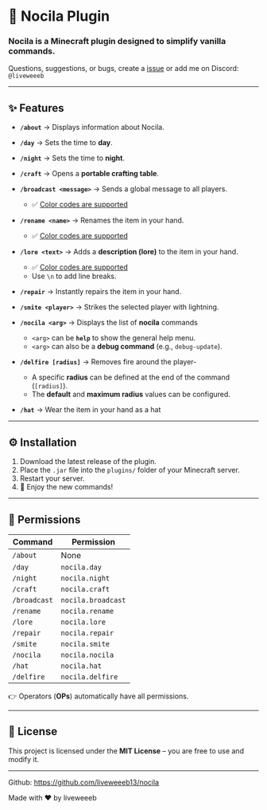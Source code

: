 # 🍫 Nocila Plugin
### **Nocila** is a Minecraft plugin designed to simplify vanilla commands.


Questions, suggestions, or bugs, create a [issue](https://github.com/liveweeeb13/nocila/issues) or add me on Discord: `@liveweeeb`

---

## ✨ Features
- **`/about`** → Displays information about Nocila.  


- **`/day`** → Sets the time to **day**.  


- **`/night`** → Sets the time to **night**.  


- **`/craft`** → Opens a **portable crafting table**.  


- **`/broadcast <message>`** → Sends a global message to all players.  
  - ✅ [Color codes are supported](https://www.reddit.com/r/Minecraft/comments/c0z2jn/color_guide_youre_welcome/)  


- **`/rename <name>`** → Renames the item in your hand.  
  - ✅ [Color codes are supported](https://www.reddit.com/r/Minecraft/comments/c0z2jn/color_guide_youre_welcome/)  


- **`/lore <text>`** → Adds a **description (lore)** to the item in your hand.  
  - ✅ [Color codes are supported](https://www.reddit.com/r/Minecraft/comments/c0z2jn/color_guide_youre_welcome/)  
  - Use `\n` to add line breaks.  


- **`/repair`** → Instantly repairs the item in your hand.  


- **`/smite <player>`** → Strikes the selected player with lightning.  


- **`/nocila <arg>`** → Displays the list of **nocila** commands
  - `<arg>` can be **`help`** to show the general help menu.
  - `<arg>` can also be a **debug command** (e.g., `debug-update`).


- **`/delfire [radius]`** → Removes fire around the player-
  - A specific **radius** can be defined at the end of the command (`[radius]`).
  - The **default** and **maximum radius** values can be configured.


- **`/hat`** →  Wear the item in your hand as a hat

---

## ⚙️ Installation
1. Download the latest release of the plugin.  
2. Place the `.jar` file into the `plugins/` folder of your Minecraft server.  
3. Restart your server.  
4. 🎉 Enjoy the new commands!  

---

## 🔑 Permissions

| Command     | Permission           |
|-------------|----------------------|
| `/about`    | None                 |
| `/day`      | `nocila.day`         |
| `/night`    | `nocila.night`       |
| `/craft`    | `nocila.craft`       |
| `/broadcast`| `nocila.broadcast`   |
| `/rename`   | `nocila.rename`      |
| `/lore`     | `nocila.lore`        |
| `/repair`   | `nocila.repair`      |
| `/smite`    | `nocila.smite`       |
| `/nocila`   | `nocila.nocila`      |
| `/hat`      | `nocila.hat`         |
| `/delfire`  | `nocila.delfire`     |

👉 Operators (**OPs**) automatically have all permissions.  


---

## 📜 License
This project is licensed under the **MIT License** – you are free to use and modify it.  

---

Github: https://github.com/liveweeeb13/nocila

Made with ❤️ by liveweeeb